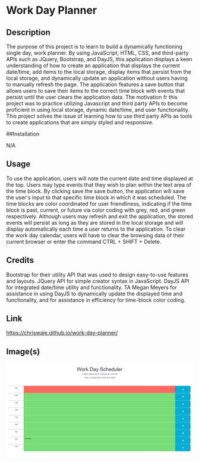 # Work Day Planner

## Description

The purpose of this project is to learn to build a dynamically functioning single day, work planner. By using JavaScript, HTML, CSS, and third-party APIs such as JQuery, Bootstrap, and DayJS, this application displays a keen understanding of how to create an application that displays the current date/time, add items to the local storage, display items that persist from the local storage, and dynamically update an application without users having to manually refresh the page. The application features a save button that allows users to save their items to the correct time block with events that persist until the user clears the application data. The motivation fr this project was to practice utilizing Javascript and third party APIs to become proficient in using local storage, dynamic date/time, and user functionality. This project solves the issue of learning how to use third party APIs as tools to create applications that are simply styled and responsive.

##Installation

N/A

## Usage

To use the application, users will note the current date and time displayed at the top. Users may type events that they wish to plan within the text area of the time block. By clicking save the save button, the application will save the user's input to that specific time block in which it was scheduled. The time blocks are color coordinated for user friendliness, indicating if the time block is past, current, or future via color coding with grey, red, and green respectively. Although users may refresh and exit the application, the stored events will persist as long as they are stored in the local storage and will display automatically each time a user returns to the application. To clear the work day calendar, users will have to clear the browsing data of their current browser or enter the command CTRL + SHIFT + Delete.

## Credits

Bootstrap for their utility API that was used to design easy-to-use features and layouts. JQuery API for simple creator syntax in JavaScript. DayJS API for integrated date/time utility and functionality. TA Megan Meyers for assistance in using DayJS to dynamically update the displayed time and functionality, and for assistance in efficiency for time-block color coding.

## Link

https://chriswaje.github.io/work-day-planner/

## Image(s)

![](./images/work-day-planner.png)